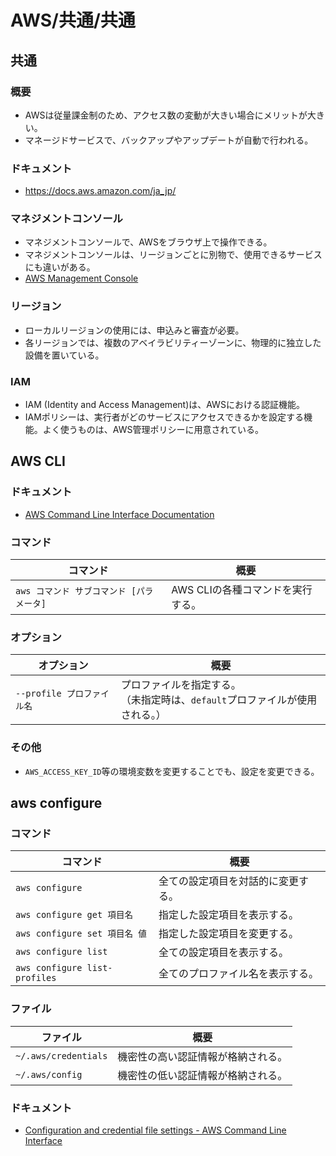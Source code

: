 # AWS/共通/共通

## 共通

### 概要

- AWSは従量課金制のため、アクセス数の変動が大きい場合にメリットが大きい。
- マネージドサービスで、バックアップやアップデートが自動で行われる。

### ドキュメント

- <https://docs.aws.amazon.com/ja_jp/>

### マネジメントコンソール

- マネジメントコンソールで、AWSをブラウザ上で操作できる。
- マネジメントコンソールは、リージョンごとに別物で、使用できるサービスにも違いがある。
- [AWS Management Console](https://ap-northeast-1.console.aws.amazon.com/console/home?region=ap-northeast-1)

### リージョン

- ローカルリージョンの使用には、申込みと審査が必要。
- 各リージョンでは、複数のアベイラビリティーゾーンに、物理的に独立した設備を置いている。

### IAM

- IAM (Identity and Access Management)は、AWSにおける認証機能。
- IAMポリシーは、実行者がどのサービスにアクセスできるかを設定する機能。よく使うものは、AWS管理ポリシーに用意されている。

## AWS CLI

### ドキュメント

- [AWS Command Line Interface Documentation](https://docs.aws.amazon.com/cli/index.html)

### コマンド

| コマンド                             | 概要                              |
| ------------------------------------ | --------------------------------- |
| `aws コマンド サブコマンド [パラメータ]` | AWS CLIの各種コマンドを実行する。 |

### オプション

| オプション                 | 概要                                                         |
| -------------------------- | ------------------------------------------------------------ |
| `--profile プロファイル名` | プロファイルを指定する。<br />（未指定時は、`default`プロファイルが使用される。） |

### その他

- `AWS_ACCESS_KEY_ID`等の環境変数を変更することでも、設定を変更できる。

## aws configure

### コマンド

| コマンド                          | 概要                |
|-------------------------------|-------------------|
| `aws configure`               | 全ての設定項目を対話的に変更する。 |
| `aws configure get 項目名`       | 指定した設定項目を表示する。    |
| `aws configure set 項目名 値`     | 指定した設定項目を変更する。    |
| `aws configure list`          | 全ての設定項目を表示する。     |
| `aws configure list-profiles` | 全てのプロファイル名を表示する。  |

### ファイル

| ファイル             | 概要                               |
| -------------------- | ---------------------------------- |
| `~/.aws/credentials` | 機密性の高い認証情報が格納される。 |
| `~/.aws/config`      | 機密性の低い認証情報が格納される。 |

### ドキュメント

- [Configuration and credential file settings - AWS Command Line Interface](https://docs.aws.amazon.com/cli/latest/userguide/cli-configure-files.html)

